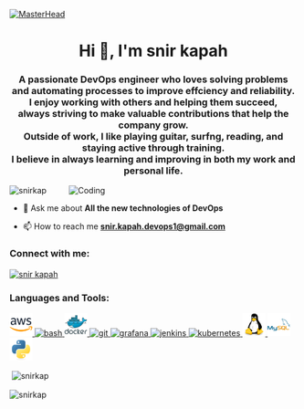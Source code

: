 [![MasterHead](https://thumbs.dreamstime.com/z/devops-banner-concept-has-steps-to-analyze-such-as-plan-code-build-operate-deploy-test-monitor-release-software-251835110.jpg?w=992)](https://rishavchanda.io)
<h1 align="center">Hi 👋, I'm snir kapah</h1>
<h3 align="center">A passionate DevOps engineer who loves solving problems and automating processes
to improve effciency and reliability.<br>I enjoy working with others and helping them
succeed,<br>always striving to make valuable contributions that help the company grow.<br>
Outside of work, I like playing guitar, surfng, reading, and staying active through
training.<br>I believe in always learning and improving in both my work and personal life.</h3>
<img align="right" alt="Coding" width="400" src="https://ticvic.com/wp-content/uploads/2023/02/why-ticvic.gif">
<p align="left"> <img src="https://komarev.com/ghpvc/?username=snirkap&label=Profile%20views&color=0e75b6&style=flat" alt="snirkap" /> </p>

- 💬 Ask me about **All the new technologies of DevOps**

- 📫 How to reach me **snir.kapah.devops1@gmail.com**

<h3 align="left">Connect with me:</h3>
<p align="left">
<a href="https://www.linkedin.com/in/snir-kapah/" target="blank"><img align="center" src="https://raw.githubusercontent.com/rahuldkjain/github-profile-readme-generator/master/src/images/icons/Social/linked-in-alt.svg" alt="snir kapah" height="30" width="40" /></a>
</p>

<h3 align="left">Languages and Tools:</h3>
<p align="left"> <a href="https://aws.amazon.com" target="_blank" rel="noreferrer"> <img src="https://raw.githubusercontent.com/devicons/devicon/master/icons/amazonwebservices/amazonwebservices-original-wordmark.svg" alt="aws" width="40" height="40"/> </a> <a href="https://www.gnu.org/software/bash/" target="_blank" rel="noreferrer"> <img src="https://www.vectorlogo.zone/logos/gnu_bash/gnu_bash-icon.svg" alt="bash" width="40" height="40"/> </a> <a href="https://www.docker.com/" target="_blank" rel="noreferrer"> <img src="https://raw.githubusercontent.com/devicons/devicon/master/icons/docker/docker-original-wordmark.svg" alt="docker" width="40" height="40"/> </a> <a href="https://git-scm.com/" target="_blank" rel="noreferrer"> <img src="https://www.vectorlogo.zone/logos/git-scm/git-scm-icon.svg" alt="git" width="40" height="40"/> </a> <a href="https://grafana.com" target="_blank" rel="noreferrer"> <img src="https://www.vectorlogo.zone/logos/grafana/grafana-icon.svg" alt="grafana" width="40" height="40"/> </a> <a href="https://www.jenkins.io" target="_blank" rel="noreferrer"> <img src="https://www.vectorlogo.zone/logos/jenkins/jenkins-icon.svg" alt="jenkins" width="40" height="40"/> </a> <a href="https://kubernetes.io" target="_blank" rel="noreferrer"> <img src="https://www.vectorlogo.zone/logos/kubernetes/kubernetes-icon.svg" alt="kubernetes" width="40" height="40"/> </a> <a href="https://www.linux.org/" target="_blank" rel="noreferrer"> <img src="https://raw.githubusercontent.com/devicons/devicon/master/icons/linux/linux-original.svg" alt="linux" width="40" height="40"/> </a> <a href="https://www.mysql.com/" target="_blank" rel="noreferrer"> <img src="https://raw.githubusercontent.com/devicons/devicon/master/icons/mysql/mysql-original-wordmark.svg" alt="mysql" width="40" height="40"/> </a> <a href="https://www.python.org" target="_blank" rel="noreferrer"> <img src="https://raw.githubusercontent.com/devicons/devicon/master/icons/python/python-original.svg" alt="python" width="40" height="40"/> </a> </p>

<p>&nbsp;<img align="center" src="https://github-readme-stats.vercel.app/api?username=snirkap&show_icons=true&locale=en" alt="snirkap" /></p>

<p><img align="center" src="https://github-readme-streak-stats.herokuapp.com/?user=snirkap&" alt="snirkap" /></p>
